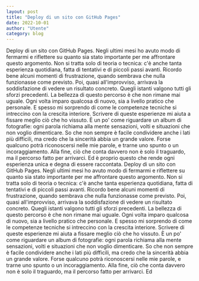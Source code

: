 ```yaml
---
layout: post
title: "Deploy di un sito con GitHub Pages"
date: 2022-10-01
author: "Utente"
category: blog
---
```


Deploy di un sito con GitHub Pages. Negli ultimi mesi ho avuto modo di fermarmi e riflettere su quanto sia stato importante per me affrontare questo argomento. Non si tratta solo di teoria o tecnica: c'è anche tanta esperienza quotidiana, fatta di tentativi e di piccoli passi avanti. Ricordo bene alcuni momenti di frustrazione, quando sembrava che nulla funzionasse come previsto. Poi, quasi all'improvviso, arrivava la soddisfazione di vedere un risultato concreto. Quegli istanti valgono tutti gli sforzi precedenti. La bellezza di questo percorso è che non rimane mai uguale. Ogni volta imparo qualcosa di nuovo, sia a livello pratico che personale. E spesso mi sorprendo di come le competenze tecniche si intreccino con la crescita interiore. Scrivere di queste esperienze mi aiuta a fissare meglio ciò che ho vissuto. È un po' come riguardare un album di fotografie: ogni parola richiama alla mente sensazioni, volti e situazioni che non voglio dimenticare. So che non sempre è facile condividere anche i lati più difficili, ma credo che la sincerità abbia un grande valore. Forse qualcuno potrà riconoscersi nelle mie parole, e trarne uno spunto o un incoraggiamento. Alla fine, ciò che conta davvero non è solo il traguardo, ma il percorso fatto per arrivarci. Ed è proprio questo che rende ogni esperienza unica e degna di essere raccontata. Deploy di un sito con GitHub Pages. Negli ultimi mesi ho avuto modo di fermarmi e riflettere su quanto sia stato importante per me affrontare questo argomento. Non si tratta solo di teoria o tecnica: c'è anche tanta esperienza quotidiana, fatta di tentativi e di piccoli passi avanti. Ricordo bene alcuni momenti di frustrazione, quando sembrava che nulla funzionasse come previsto. Poi, quasi all'improvviso, arrivava la soddisfazione di vedere un risultato concreto. Quegli istanti valgono tutti gli sforzi precedenti. La bellezza di questo percorso è che non rimane mai uguale. Ogni volta imparo qualcosa di nuovo, sia a livello pratico che personale. E spesso mi sorprendo di come le competenze tecniche si intreccino con la crescita interiore. Scrivere di queste esperienze mi aiuta a fissare meglio ciò che ho vissuto. È un po' come riguardare un album di fotografie: ogni parola richiama alla mente sensazioni, volti e situazioni che non voglio dimenticare. So che non sempre è facile condividere anche i lati più difficili, ma credo che la sincerità abbia un grande valore. Forse qualcuno potrà riconoscersi nelle mie parole, e trarne uno spunto o un incoraggiamento. Alla fine, ciò che conta davvero non è solo il traguardo, ma il percorso fatto per arrivarci. Ed
